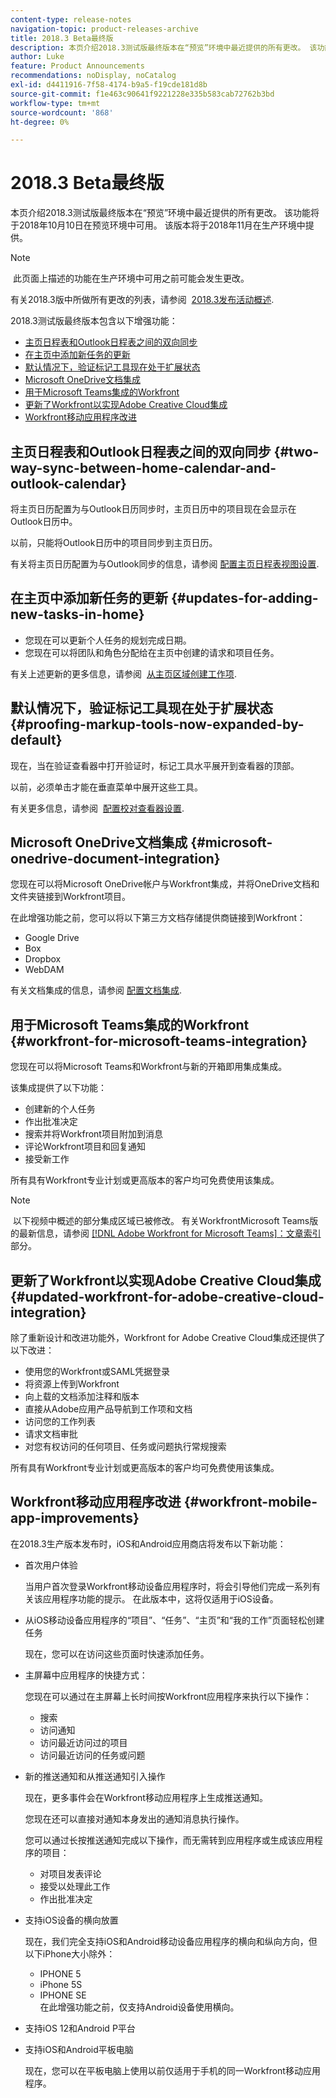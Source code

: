 ```yaml
---
content-type: release-notes
navigation-topic: product-releases-archive
title: 2018.3 Beta最终版
description: 本页介绍2018.3测试版最终版本在“预览”环境中最近提供的所有更改。 该功能将于2018年10月10日在预览环境中可用。 该版本将于2018年11月在生产环境中提供。
author: Luke
feature: Product Announcements
recommendations: noDisplay, noCatalog
exl-id: d4411916-7f58-4174-b9a5-f19cde181d8b
source-git-commit: f1e463c90641f9221228e335b583cab72762b3bd
workflow-type: tm+mt
source-wordcount: '868'
ht-degree: 0%

---
```


# 2018.3 Beta最终版

本页介绍2018.3测试版最终版本在“预览”环境中最近提供的所有更改。 该功能将于2018年10月10日在预览环境中可用。 该版本将于2018年11月在生产环境中提供。

>[!NOTE]
>
> 此页面上描述的功能在生产环境中可用之前可能会发生更改。

有关2018.3版中所做所有更改的列表，请参阅  [2018.3发布活动概述](../../../../product-announcements/product-releases/quarterly-release-archive/2018.3-release-activity/2018-3-release-activity-overview.md).

2018.3测试版最终版本包含以下增强功能：

* [主页日程表和Outlook日程表之间的双向同步](#two-way-sync-between-home-calendar-and-outlook-calendar)
* [在主页中添加新任务的更新](#updates-for-adding-new-tasks-in-home)
* [默认情况下，验证标记工具现在处于扩展状态](#proofing-markup-tools-now-expanded-by-default)
* [Microsoft OneDrive文档集成](#microsoft-onedrive-document-integration)
* [用于Microsoft Teams集成的Workfront](#workfront-for-microsoft-teams-integration)
* [更新了Workfront以实现Adobe Creative Cloud集成](#updated-workfront-for-adobe-creative-cloud-integration)
* [Workfront移动应用程序改进](#workfront-mobile-app-improvements)

## 主页日程表和Outlook日程表之间的双向同步 {#two-way-sync-between-home-calendar-and-outlook-calendar}

将主页日历配置为与Outlook日历同步时，主页日历中的项目现在会显示在Outlook日历中。

以前，只能将Outlook日历中的项目同步到主页日历。

有关将主页日历配置为与Outlook同步的信息，请参阅 [配置主页日程表视图设置](../../../../workfront-basics/using-home/using-the-home-area/configure-home-calendar-view.md).

## 在主页中添加新任务的更新 {#updates-for-adding-new-tasks-in-home}

* 您现在可以更新个人任务的规划完成日期。
* 您现在可以将团队和角色分配给在主页中创建的请求和项目任务。

有关上述更新的更多信息，请参阅  [从主页区域创建工作项](../../../../workfront-basics/using-home/using-the-home-area/create-work-items-in-home.md).

## 默认情况下，验证标记工具现在处于扩展状态 {#proofing-markup-tools-now-expanded-by-default}

现在，当在验证查看器中打开验证时，标记工具水平展开到查看器的顶部。

以前，必须单击才能在垂直菜单中展开这些工具。

有关更多信息，请参阅  [配置校对查看器设置](../../../../review-and-approve-work/proofing/reviewing-proofs-within-workfront/configure-proofing-viewer-settings.md).

## Microsoft OneDrive文档集成 {#microsoft-onedrive-document-integration}

您现在可以将Microsoft OneDrive帐户与Workfront集成，并将OneDrive文档和文件夹链接到Workfront项目。

在此增强功能之前，您可以将以下第三方文档存储提供商链接到Workfront：

* Google Drive
* Box
* Dropbox
* WebDAM

有关文档集成的信息，请参阅 [配置文档集成](../../../../administration-and-setup/configure-integrations/configure-document-integrations.md).

## 用于Microsoft Teams集成的Workfront {#workfront-for-microsoft-teams-integration}

您现在可以将Microsoft Teams和Workfront与新的开箱即用集成集成。

该集成提供了以下功能：

* 创建新的个人任务
* 作出批准决定
* 搜索并将Workfront项目附加到消息
* 评论Workfront项目和回复通知
* 接受新工作

所有具有Workfront专业计划或更高版本的客户均可免费使用该集成。

>[!NOTE]
>
> 以下视频中概述的部分集成区域已被修改。 有关WorkfrontMicrosoft Teams版的最新信息，请参阅 [[!DNL Adobe Workfront for Microsoft Teams]：文章索引](../../../../workfront-integrations-and-apps/using-workfront-with-microsoft-teams/use-workfront-with-ms-teams.md) 部分。

## 更新了Workfront以实现Adobe Creative Cloud集成 {#updated-workfront-for-adobe-creative-cloud-integration}

除了重新设计和改进功能外，Workfront for Adobe Creative Cloud集成还提供了以下改进：

* 使用您的Workfront或SAML凭据登录
* 将资源上传到Workfront
* 向上载的文档添加注释和版本
* 直接从Adobe应用产品导航到工作项和文档
* 访问您的工作列表
* 请求文档审批
* 对您有权访问的任何项目、任务或问题执行常规搜索

所有具有Workfront专业计划或更高版本的客户均可免费使用该集成。

## Workfront移动应用程序改进 {#workfront-mobile-app-improvements}

在2018.3生产版本发布时，iOS和Android应用商店将发布以下新功能：

* 首次用户体验

  当用户首次登录Workfront移动设备应用程序时，将会引导他们完成一系列有关该应用程序功能的提示。 在此版本中，这将仅适用于iOS设备。

* 从iOS移动设备应用程序的“项目”、“任务”、“主页”和“我的工作”页面轻松创建任务

  现在，您可以在访问这些页面时快速添加任务。

* 主屏幕中应用程序的快捷方式：

  您现在可以通过在主屏幕上长时间按Workfront应用程序来执行以下操作：

   * 搜索
   * 访问通知
   * 访问最近访问过的项目 
   * 访问最近访问的任务或问题

* 新的推送通知和从推送通知引入操作

  现在，更多事件会在Workfront移动应用程序上生成推送通知。

  您现在还可以直接对通知本身发出的通知消息执行操作。

  您可以通过长按推送通知完成以下操作，而无需转到应用程序或生成该应用程序的项目：

   * 对项目发表评论
   * 接受以处理此工作
   * 作出批准决定

* 支持iOS设备的横向放置

  现在，我们完全支持iOS和Android移动设备应用程序的横向和纵向方向，但以下iPhone大小除外：

   * IPHONE 5
   * iPhone 5S
   * IPHONE SE\
     在此增强功能之前，仅支持Android设备使用横向。

* 支持iOS 12和Android P平台
* 支持iOS和Android平板电脑

  现在，您可以在平板电脑上使用以前仅适用于手机的同一Workfront移动应用程序。
